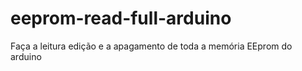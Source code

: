 # eeprom-read-full-arduino
Faça a leitura edição e a apagamento de toda a memória EEprom do arduino 
